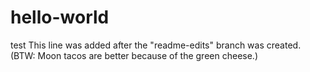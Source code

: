 # hello-world
test
This line was added after the "readme-edits" branch was created.
(BTW: Moon tacos are better because of the green cheese.)

